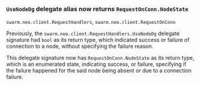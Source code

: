 ### `UseNodeDg` delegate alias now returns `RequestOnConn.NodeState`

`swarm.neo.client.RequestHandlers`, `swarm.neo.client.RequestOnConn`

Previously, the `swarm.neo.client.RequestHandlers.UseNodeDg` delegate signature
had `bool` as its return type, which indicated success or failure of connection
to a node, without specifying the failure reason.

This delegate signature now has `RequestOnConn.NodeState` as its return type,
which is an enumerated state, indicating success, or failure, specifying if the
failure happened for the said node being absent or due to a connection failure.
